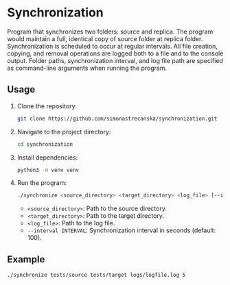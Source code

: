 # Synchronization
Program that synchronizes two folders: source and replica. The program would maintain a full, identical copy of source folder at replica folder. Synchronization is scheduled to occur at regular intervals. All file creation, copying, and removal operations are logged both to a file and to the console output. Folder paths, synchronization interval, and log file path are specified as command-line arguments when running the program.

## Usage

1. Clone the repository:

   ```bash
   git clone https://github.com/simonastrecanska/synchronization.git
   ```

2. Navigate to the project directory:

   ```bash
   cd synchronization
   ```

3. Install dependencies:

   ```bash
   python3 -m venv venv
   ```

4. Run the program:

   ```bash
   ./synchronize <source_directory> <target_directory> <log_file> [--interval INTERVAL]
   ```

   - `<source_directory>`: Path to the source directory.
   - `<target_directory>`: Path to the target directory.
   - `<log_file>`: Path to the log file.
   - `--interval INTERVAL`: Synchronization interval in seconds (default: 100).

## Example


```bash
./synchronize tests/source tests/target logs/logfile.log 5

```
